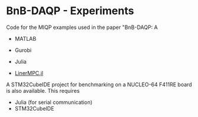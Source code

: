 # BnB-DAQP - Experiments

Code for the MIQP examples used in the paper "BnB-DAQP: A   

* MATLAB
* Gurobi

* Julia
* [LinerMPC.jl](https://github.com/darnstrom/LinearMPC.jl)

A STM32CubeIDE project for benchmarking on a NUCLEO-64 F411RE board is also available. This requires

* Julia (for serial communication) 
* STM32CubeIDE

